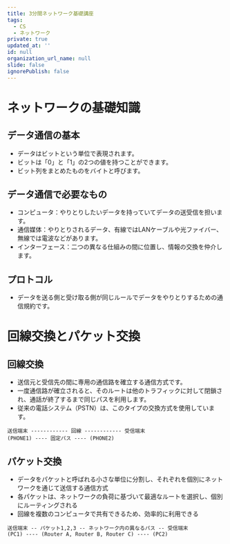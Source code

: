 ```yaml
---
title: 3分間ネットワーク基礎講座
tags:
  - CS
  - ネットワーク
private: true
updated_at: ''
id: null
organization_url_name: null
slide: false
ignorePublish: false
---
```


# ネットワークの基礎知識

## データ通信の基本

- データはビットという単位で表現されます。
- ビットは「0」と「1」の2つの値を持つことができます。
- ビット列をまとめたものをバイトと呼びます。

## データ通信で必要なもの

- コンピュータ：やりとりしたいデータを持っていてデータの送受信を担います。
- 通信媒体：やりとりされるデータ、有線ではLANケーブルや光ファイバー、無線では電波などがあります。
- インターフェース：二つの異なる仕組みの間に位置し、情報の交換を仲介します。

## プロトコル

- データを送る側と受け取る側が同じルールでデータをやりとりするための通信規約です。

# 回線交換とパケット交換

## 回線交換

- 送信元と受信先の間に専用の通信路を確立する通信方式です。
- 一度通信路が確立されると、そのルートは他のトラフィックに対して閉鎖され、通話が終了するまで同じパスを利用します。
- 従来の電話システム（PSTN）は、このタイプの交換方式を使用しています。

```shell
送信端末 ------------ 回線 ------------ 受信端末
(PHONE1) ---- 固定パス ---- (PHONE2)
```

## パケット交換

- データをパケットと呼ばれる小さな単位に分割し、それぞれを個別にネットワークを通じて送信する通信方式
- 各パケットは、ネットワークの負荷に基づいて最適なルートを選択し、個別にルーティングされる
- 回線を複数のコンピュータで共有できるため、効率的に利用できる

```shell
送信端末 -- パケット1,2,3 -- ネットワーク内の異なるパス -- 受信端末
(PC1) ---- (Router A, Router B, Router C) ---- (PC2)
```
